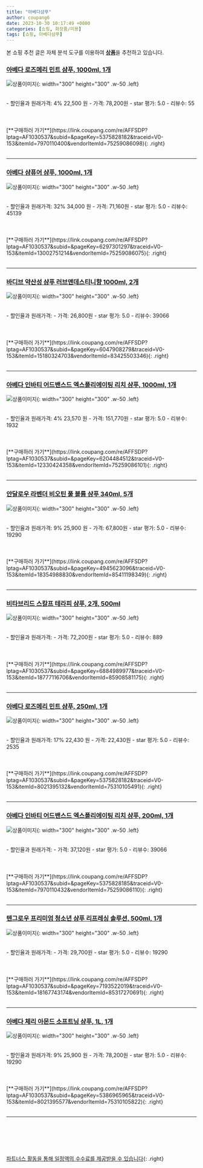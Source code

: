 ```yaml
---
title: "아베다샴푸"
author: coupang6
date: 2023-10-30 10:17:49 +0800
categories: [쇼핑, 화장품/미용]
tags: [쇼핑, 아베다샴푸]
---
```


본 쇼핑 추천 글은 자체 분석 도구를 이용하여 [**상품**](https://link.coupang.com/a/bao1ui)을 추천하고 있습니다.

### [아베다 로즈메리 민트 샴푸, 1000ml, 1개](https://link.coupang.com/re/AFFSDP?lptag=AF1030537&subid=&pageKey=5375828182&traceid=V0-153&itemId=7970110400&vendorItemId=75259086098)

![상품이미지](https://thumbnail7.coupangcdn.com/thumbnails/remote/230x230ex/image/retail/images/3933337463306390-a9aeb838-6945-4cec-8bd5-1fb29b94ea98.jpg){: width="300" height="300" .w-50 .left}


<br>
- 할인율과 원래가격: 4%  22,500   원
- 가격: 78,200원
- star 평가: 5.0
- 리뷰수: 55
<br>
<br>
<br>
<br>
[**구매하러 가기**](https://link.coupang.com/re/AFFSDP?lptag=AF1030537&subid=&pageKey=5375828182&traceid=V0-153&itemId=7970110400&vendorItemId=75259086098){: .right}
<br>
<br>

---

### [아베다 샴퓨어 샴푸, 1000ml, 1개](https://link.coupang.com/re/AFFSDP?lptag=AF1030537&subid=&pageKey=6297301297&traceid=V0-153&itemId=13002751214&vendorItemId=75259086075)

![상품이미지](https://thumbnail9.coupangcdn.com/thumbnails/remote/230x230ex/image/retail/images/2620624439178139-69268f95-ea29-4b15-9ee3-15737da93954.jpg){: width="300" height="300" .w-50 .left}


<br>
- 할인율과 원래가격: 32%  34,000   원
- 가격: 71,160원
- star 평가: 5.0
- 리뷰수: 45139
<br>
<br>
<br>
<br>
[**구매하러 가기**](https://link.coupang.com/re/AFFSDP?lptag=AF1030537&subid=&pageKey=6297301297&traceid=V0-153&itemId=13002751214&vendorItemId=75259086075){: .right}
<br>
<br>

---

### [바디브 약산성 샴푸 러브앤데스티니향 1000ml, 2개](https://link.coupang.com/re/AFFSDP?lptag=AF1030537&subid=&pageKey=6047908279&traceid=V0-153&itemId=15180324703&vendorItemId=83425503346)

![상품이미지](https://thumbnail7.coupangcdn.com/thumbnails/remote/230x230ex/image/vendor_inventory/e871/9350d34618a1d6ab9ea8351bb3938095e2b1feebf26464383063cfd8e128.jpg){: width="300" height="300" .w-50 .left}


<br>
- 할인율과 원래가격: 
- 가격: 26,800원
- star 평가: 5.0
- 리뷰수: 39066
<br>
<br>
<br>
<br>
[**구매하러 가기**](https://link.coupang.com/re/AFFSDP?lptag=AF1030537&subid=&pageKey=6047908279&traceid=V0-153&itemId=15180324703&vendorItemId=83425503346){: .right}
<br>
<br>

---

### [아베다 인바티 어드밴스드 엑스폴리에이팅 리치 샴푸, 1000ml, 1개](https://link.coupang.com/re/AFFSDP?lptag=AF1030537&subid=&pageKey=6204484512&traceid=V0-153&itemId=12330424358&vendorItemId=75259086101)

![상품이미지](https://thumbnail6.coupangcdn.com/thumbnails/remote/230x230ex/image/retail/images/1189352387658580-26c55d77-4115-4475-a27d-1f68b0114922.jpg){: width="300" height="300" .w-50 .left}


<br>
- 할인율과 원래가격: 4%  23,570   원
- 가격: 151,770원
- star 평가: 5.0
- 리뷰수: 1932
<br>
<br>
<br>
<br>
[**구매하러 가기**](https://link.coupang.com/re/AFFSDP?lptag=AF1030537&subid=&pageKey=6204484512&traceid=V0-153&itemId=12330424358&vendorItemId=75259086101){: .right}
<br>
<br>

---

### [안달로우 라벤더 비오틴 풀 볼륨 샴푸 340ml, 5개](https://link.coupang.com/re/AFFSDP?lptag=AF1030537&subid=&pageKey=4945623096&traceid=V0-153&itemId=18354988830&vendorItemId=85411198349)

![상품이미지](https://thumbnail9.coupangcdn.com/thumbnails/remote/230x230ex/image/vendor_inventory/b861/836a396607693b4d61076d77a91b233fd12f77c962e7465538617ae83a91.jpg){: width="300" height="300" .w-50 .left}


<br>
- 할인율과 원래가격: 9%  25,900   원
- 가격: 67,800원
- star 평가: 5.0
- 리뷰수: 19290
<br>
<br>
<br>
<br>
[**구매하러 가기**](https://link.coupang.com/re/AFFSDP?lptag=AF1030537&subid=&pageKey=4945623096&traceid=V0-153&itemId=18354988830&vendorItemId=85411198349){: .right}
<br>
<br>

---

### [비타브리드 스칼프 테라피 샴푸, 2개, 500ml](https://link.coupang.com/re/AFFSDP?lptag=AF1030537&subid=&pageKey=6884989977&traceid=V0-153&itemId=18777116706&vendorItemId=85908581175)

![상품이미지](https://thumbnail7.coupangcdn.com/thumbnails/remote/230x230ex/image/retail/images/7cbac68b-53fb-44b7-9275-ec7b3112db621135711938036949270.png){: width="300" height="300" .w-50 .left}


<br>
- 할인율과 원래가격: 
- 가격: 72,200원
- star 평가: 5.0
- 리뷰수: 889
<br>
<br>
<br>
<br>
[**구매하러 가기**](https://link.coupang.com/re/AFFSDP?lptag=AF1030537&subid=&pageKey=6884989977&traceid=V0-153&itemId=18777116706&vendorItemId=85908581175){: .right}
<br>
<br>

---

### [아베다 로즈메리 민트 샴푸, 250ml, 1개](https://link.coupang.com/re/AFFSDP?lptag=AF1030537&subid=&pageKey=5375828182&traceid=V0-153&itemId=8021395132&vendorItemId=75310105491)

![상품이미지](https://thumbnail8.coupangcdn.com/thumbnails/remote/230x230ex/image/retail/images/3937255475519296-d2c79a25-c1fc-4a28-8a64-bf0cf7df00a9.jpg){: width="300" height="300" .w-50 .left}


<br>
- 할인율과 원래가격: 17%  22,430   원
- 가격: 22,430원
- star 평가: 5.0
- 리뷰수: 2535
<br>
<br>
<br>
<br>
[**구매하러 가기**](https://link.coupang.com/re/AFFSDP?lptag=AF1030537&subid=&pageKey=5375828182&traceid=V0-153&itemId=8021395132&vendorItemId=75310105491){: .right}
<br>
<br>

---

### [아베다 인바티 어드밴스드 엑스폴리에이팅 리치 샴푸, 200ml, 1개](https://link.coupang.com/re/AFFSDP?lptag=AF1030537&subid=&pageKey=5375828185&traceid=V0-153&itemId=7970110432&vendorItemId=75259086110)

![상품이미지](https://thumbnail9.coupangcdn.com/thumbnails/remote/230x230ex/image/retail/images/2621955139208298-9deca5d6-b3d8-437c-88b3-4ec1060042dc.jpg){: width="300" height="300" .w-50 .left}


<br>
- 할인율과 원래가격: 
- 가격: 37,120원
- star 평가: 5.0
- 리뷰수: 39066
<br>
<br>
<br>
<br>
[**구매하러 가기**](https://link.coupang.com/re/AFFSDP?lptag=AF1030537&subid=&pageKey=5375828185&traceid=V0-153&itemId=7970110432&vendorItemId=75259086110){: .right}
<br>
<br>

---

### [텐그로우 프리미엄 청소년 샴푸 리프레싱 솔루션, 500ml, 1개](https://link.coupang.com/re/AFFSDP?lptag=AF1030537&subid=&pageKey=7193522019&traceid=V0-153&itemId=18167743174&vendorItemId=85317270691)

![상품이미지](https://thumbnail9.coupangcdn.com/thumbnails/remote/230x230ex/image/vendor_inventory/f163/5830f345601909af293f6639a2b726af03edda4cbef6ccdc154e462d9c81.jpg){: width="300" height="300" .w-50 .left}


<br>
- 할인율과 원래가격: 
- 가격: 29,700원
- star 평가: 5.0
- 리뷰수: 19290
<br>
<br>
<br>
<br>
[**구매하러 가기**](https://link.coupang.com/re/AFFSDP?lptag=AF1030537&subid=&pageKey=7193522019&traceid=V0-153&itemId=18167743174&vendorItemId=85317270691){: .right}
<br>
<br>

---

### [아베다 체리 아몬드 소프트닝 샴푸, 1L, 1개](https://link.coupang.com/re/AFFSDP?lptag=AF1030537&subid=&pageKey=5386965965&traceid=V0-153&itemId=8021395577&vendorItemId=75310105822)

![상품이미지](https://thumbnail8.coupangcdn.com/thumbnails/remote/230x230ex/image/retail/images/3934733523197690-df15c57e-d4e1-4d38-af79-3db45053cd84.jpg){: width="300" height="300" .w-50 .left}


<br>
- 할인율과 원래가격: 9%  25,900   원
- 가격: 78,200원
- star 평가: 5.0
- 리뷰수: 19290
<br>
<br>
<br>
<br>
[**구매하러 가기**](https://link.coupang.com/re/AFFSDP?lptag=AF1030537&subid=&pageKey=5386965965&traceid=V0-153&itemId=8021395577&vendorItemId=75310105822){: .right}
<br>
<br>

---
<br><br><br><br><br> [파트너스 활동을 통해 일정액의 수수료를 제공받을 수 있습니다](https://link.coupang.com/a/bao1ui){: .right}